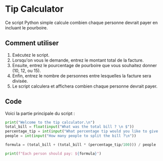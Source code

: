 # Tip Calculator

Ce script Python simple calcule combien chaque personne devrait payer en incluant le pourboire.

## Comment utiliser

1. Exécutez le script.
2. Lorsqu'on vous le demande, entrez le montant total de la facture.
3. Ensuite, entrez le pourcentage de pourboire que vous souhaitez donner (10, 12, ou 15).
4. Enfin, entrez le nombre de personnes entre lesquelles la facture sera divisée.
5. Le script calculera et affichera combien chaque personne devrait payer.

## Code

Voici la partie principale du script :

```python
print("Welcome to the tip calculator.\n")
total_bill = float(input("What was the total bill ? \n $"))
percentage_tip = int(input("What percentage tip would you like to give ? 10, 12, or 15\n"))
people = int(input("How many people to split the bill ?\n"))

formula = (total_bill + (total_bill * (percentage_tip/100))) / people

print(f"Each person should pay: ${formula}")